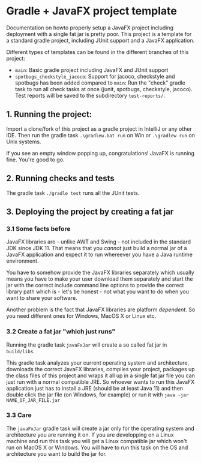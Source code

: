 # Gradle + JavaFX project template

Documentation on howto properly setup a JavaFX project including deployment
with a single fat jar is pretty poor. This project is a template for a standard gradle project,
including JUnit support and a JavaFX application.

Different types of templates can be found in the different branches of this project:

- `main`:
  Basic gradle project including JavaFX and JUnit support
- `spotbugs_checkstyle_jacoco`:
  Support for jacoco, checkstyle and spotbugs has been added compared to `main`: Run the "check"
  gradle task to run all check tasks at once (junit, spotbugs, checkstyle, jacoco). Test reports
  will be saved to the subdirectory `test-reports/`.

## 1. Running the project:
Import a clone/fork of this project as a gradle project in IntelliJ or any other IDE.
Then run the gradle task `.\gradlew.bat run` on Win or `.\gradlew run` on Unix systems.

If you see an empty window popping up, congratulations! JavaFX is running fine. You're good to go.

## 2. Running checks and tests

The gradle task `./gradle test` runs all the JUnit tests.

## 3. Deploying the project by creating a fat jar

### 3.1 Some facts before

JavaFX libraries are - unlike AWT and Swing - not included in the standard JDK since JDK 11.
That means that you *cannot* just build a normal jar of a JavaFX application and expect it to run
whereever you have a Java runtime environment.

You have to somehow provide the JavaFX libraries separately which usually means you have to make your
user download them separately and start the jar with the correct include command line options to
provide the correct library path which is - let's be honest - not what you want to do when you
want to share your software.

Another problem is the fact that JavaFX libraries are platform *dependent*. So you need different
ones for Windows, MacOS X or Linux etc.


### 3.2 Create a fat jar "which just runs"

Running the gradle task `javaFxJar` will create a so called fat jar in `build/libs`.

This gradle task analyzes your current operating system and architecture, downloads the correct
JavaFX libraries, compiles your project, packages up the class files of this project and wraps it all up
in a single fat jar file you can just run with a normal compatible JRE. So whoever wants to run this
JavaFX application just has to install a JRE (should be at least Java 11) and then double
click the jar file (on Windows, for example) or run it with `java -jar NAME_OF_JAR_FILE.jar`

### 3.3 Care

The `javaFxJar` gradle task will create a jar only for the operating system and architecture you are
running it on. If you are developping on a Linux machine and run this task you will get a Linux
compatible jar which won't run on MacOS X or Windows. You will have to run this task on the OS and
architecture you want to build the jar for.
